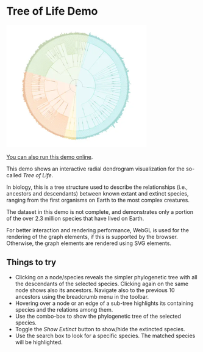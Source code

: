 <!--
 //////////////////////////////////////////////////////////////////////////////
 // @license
 // This file is part of yFiles for HTML.
 // Use is subject to license terms.
 //
 // Copyright (c) by yWorks GmbH, Vor dem Kreuzberg 28,
 // 72070 Tuebingen, Germany. All rights reserved.
 //
 //////////////////////////////////////////////////////////////////////////////
-->
# Tree of Life Demo

<img src="../../../doc/demo-thumbnails/tree-of-life.webp" alt="demo-thumbnail" height="320"/>

[You can also run this demo online](https://www.yfiles.com/demos/showcase/tree-of-life/).

This demo shows an interactive radial dendrogram visualization for the so-called _Tree of Life_.

In biology, this is a tree structure used to describe the relationships (i.e., ancestors and descendants) between known extant and extinct species, ranging from the first organisms on Earth to the most complex creatures.

The dataset in this demo is not complete, and demonstrates only a portion of the over 2.3 million species that have lived on Earth.

For better interaction and rendering performance, WebGL is used for the rendering of the graph elements, if this is supported by the browser. Otherwise, the graph elements are rendered using SVG elements.

## Things to try

- Clicking on a node/species reveals the simpler phylogenetic tree with all the descendants of the selected species. Clicking again on the same node shows also its ancestors. Navigate also to the previous 10 ancestors using the breadcrumb menu in the toolbar.
- Hovering over a node or an edge of a sub-tree highlights its containing species and the relations among them.
- Use the combo-box to show the phylogenetic tree of the selected species.
- Toggle the _Show Extinct_ button to show/hide the extincted species.
- Use the search box to look for a specific species. The matched species will be highlighted.
